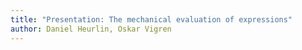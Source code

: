 ```yaml
---
title: "Presentation: The mechanical evaluation of expressions"
author: Daniel Heurlin, Oskar Vigren
---
```


